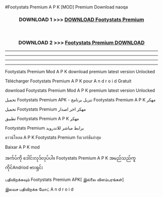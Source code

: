 #Footystats Premium  A P K [MOD] Premium Download naoqa



<div align="center">

<h3>DOWNLOAD 1 >>> <a href="https://teeasianyam.web.app?sq=Footystats Premium ">DOWNLOAD Footystats Premium  </a></h3><br>

<h3>DOWNLOAD 2 >>> <a href="https://teeasianyam.web.app?sq=Footystats Premium  ">Footystats Premium   DOWNLOAD </a></h3>

</div>


----------------------------------------------------------

----------------------------------------------------------

----------------------------------------------------------

----------------------------------------------------------


Footystats Premium   Mod A P K download premium latest version Unlocked

Télécharger Footystats Premium   A P K pour A n d r o i d Gratuit

download Footystats Premium   Mod A P K premium latest version Unlocked

تحميل Footystats Premium   APK - تنزيل برنامج Footystats Premium   A P K مهكر

تحميل Footystats Premium   مهكر اخر اصدار

تطبيق Footystats Premium   A P K مهكر

Footystats Premium   برابط مباشر للاندرويد

ดาวน์โหลด A P K Footystats Premium   รับเวอร์ชันล่าสุด

Baixar A P K mod

အက်ပ်ကို ဒေါင်းလုဒ်လုပ်ပါ။ Footystats Premium   A P K အမည်သည်ကူကိုင်Andriod ဗားရှင်း

பதிவிறக்கவும் Footystats Premium   APK[ இல்லை விளம்பரங்கள்] 
 
இலவச பதிவிறக்க மோட் A n d r o i d



